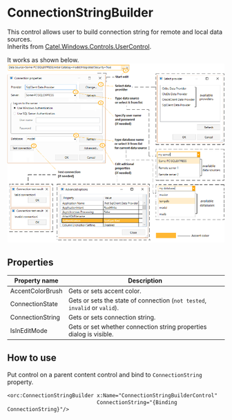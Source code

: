 ConnectionStringBuilder
=======================

This control allows user to build connection string for remote and local data sources.
<br />Inherits from [Catel.Windows.Controls.UserControl][1].

It works as shown below.
![ConnectionStringBuilder 01][2]

## Properties

Property name|Description
-|-
AccentColorBrush|Gets or sets accent color.
ConnectionState|Gets or sets the state of connection (`not tested`, `invalid` or `valid`).
ConnectionString|Gets or sets connection string.
IsInEditMode|Gets or set whether connection string properties dialog is visible.

## How to use

Put control on a parent content control and bind to `ConnectionString` property.

```
<orc:ConnectionStringBuilder x:Name="ConnectionStringBuilderControl"
                             ConnectionString="{Binding ConnectionString}"/>
```
[1]: https://catelproject.atlassian.net/wiki/display/CTL/UserControl
[2]: ../images/orc.controls/connectionstringbuilder/ConnectionStringBuilder_01.png